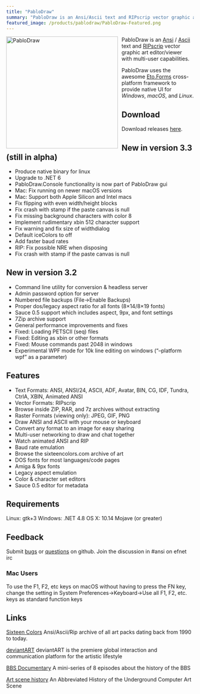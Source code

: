 ```yaml
---
title: "PabloDraw"
summary: "PabloDraw is an Ansi/Ascii text and RIPscrip vector graphic art editor/viewer with multi-user capabilities."
featured_image: /products/pablodraw/PabloDraw-Featured.png
---
```


<img src="/products/pablodraw/PabloDraw-macOS.png" alt="PabloDraw" style="width:300px;float:left;padding-right:10px" />

PabloDraw is an [Ansi](https://en.wikipedia.org/wiki/ANSI_art) / [Ascii](https://en.wikipedia.org/wiki/ASCII_art) text and [RIPscrip](https://en.wikipedia.org/wiki/Remote_Imaging_Protocol) vector graphic art editor/viewer with multi-user capabilities.

PabloDraw uses the awesome [Eto.Forms](https://github.com/picoe/Eto) cross-platform framework to provide native UI for *Windows*, *macOS*, and *Linux*.

## Download

Download releases [here](https://github.com/cwensley/pablodraw/releases).

## New in version 3.3 (still in alpha)
- Produce native binary for linux
- Upgrade to .NET 6
- PabloDraw.Console functionality is now part of PabloDraw gui
- Mac: Fix running on newer macOS versions 
- Mac: Support both Apple Silicon and Intel macs
- Fix flipping with even width/height blocks
- Fix crash with stamp if the paste canvas is null
- Fix missing background characters with color 8
- Implement rudimentary xbin 512 character support
- Fix warning and fix size of widthdialog
- Default iceColors to off
- Add faster baud rates
- RIP: Fix possible NRE when disposing
- Fix crash with stamp if the paste canvas is null

## New in version 3.2
- Command line utility for conversion & headless server
- Admin password option for server
- Numbered file backups (File->Enable Backups)
- Proper dos/legacy aspect ratio for all fonts (8×14/8×19 fonts)
- Sauce 0.5 support which includes aspect, 9px, and font settings
- 7Zip archive support
- General performance improvements and fixes
- Fixed: Loading PETSCII (seq) files
- Fixed: Editing as xbin or other formats
- Fixed: Mouse commands past 2048 in windows
- Experimental WPF mode for 10k line editing on windows (“–platform wpf” as a parameter)

<!-- ## Screenshots

![Example image](/static/image.png) -->

## Features
- Text Formats: ANSI, ANSI/24, ASCII, ADF, Avatar, BIN, CG, IDF, Tundra, CtrlA, XBIN, Animated ANSI
- Vector Formats: RIPscrip
- Browse inside ZIP, RAR, and 7z archives without extracting
- Raster Formats (viewing only): JPEG, GIF, PNG
- Draw ANSI and ASCII with your mouse or keyboard
- Convert any format to an image for easy sharing
- Multi-user networking to draw and chat together
- Watch animated ANSI and RIP
- Baud rate emulation
- Browse the sixteencolors.com archive of art
- DOS fonts for most languages/code pages
- Amiga & 9px fonts
- Legacy aspect emulation
- Color & character set editors
- Sauce 0.5 editor for metadata

## Requirements
Linux: gtk+3
Windows: .NET 4.8
OS X: 10.14 Mojave (or greater)

## Feedback
Submit [bugs](https://github.com/cwensley/pablodraw/issues) or [questions](https://github.com/cwensley/pablodraw/discussions) on github.
Join the discussion in #ansi on efnet irc

### Mac Users
To use the F1, F2, etc keys on macOS without having to press the FN key, change the setting in System Preferences->Keyboard->Use all F1, F2, etc. keys as standard function keys

## Links

[Sixteen Colors](http://www.sixteencolors.net)
Ansi/Ascii/Rip archive of all art packs dating back from 1990 to today.

[deviantART](https://www.deviantart.com/search?q=ansi%20ascii)
deviantART is the premiere global interaction and communication platform for the artistic lifestyle

[BBS Documentary](http://www.bbsdocumentary.com/)
A mini-series of 8 episodes about the history of the BBS

[Art scene history](http://cd.textfiles.com/darkdomain/www/html/history-art_scene.html)
An Abbreviated History of the Underground Computer Art Scene